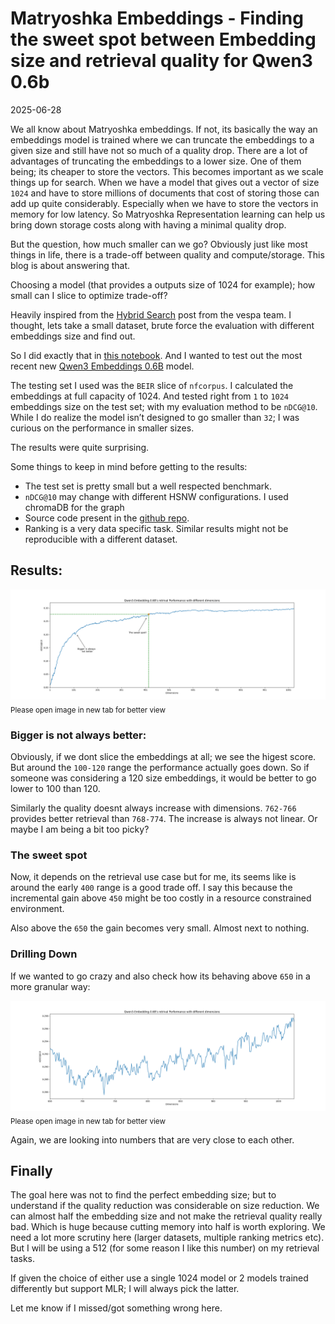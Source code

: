 # Matryoshka Embeddings - Finding the sweet spot between Embedding size and retrieval quality for Qwen3 0.6b

2025-06-28

We all know about Matryoshka embeddings. If not, its basically the way an embeddings model is trained where we can truncate the embeddings to a given size and still have not so much of a quality drop. There are a lot of advantages of truncating the embeddings to a lower size. One of them being; its cheaper to store the vectors. This becomes important as we scale things up for search. When we have a model that gives out a vector of size `1024` and have to store millions of documents that cost of storing those can add up quite considerably. Especially when we have to store the vectors in memory for low latency. So Matryoshka Representation learning can help us bring down storage costs along with having a minimal quality drop. 

But the question, how much smaller can we go? Obviously just like most things in life, there is a trade-off between quality and compute/storage. This blog is about answering that. 

Choosing a model (that provides a outputs size of 1024 for example); how small can I slice to optimize trade-off? 

Heavily inspired from the [Hybrid Search](https://docs.vespa.ai/en/tutorials/hybrid-search.html) post from the vespa team. I thought, lets take a small dataset, brute force the evaluation with different embeddings size and find out.

So I did exactly that in [this notebook](https://github.com/YashasviMantha/matryoshka-analysis/blob/main/analysis.ipynb). And I wanted to test out the most recent new [Qwen3 Embeddings 0.6B](https://huggingface.co/Qwen/Qwen3-Embedding-0.6B) model.

The testing set I used was the `BEIR` slice of `nfcorpus`. I calculated the embeddings at full capacity of 1024. And tested right from `1` to `1024` embeddings size on the test set; with my evaluation method to be `nDCG@10`. While I do realize the model isn’t designed to go smaller than `32`; I was curious on the performance in smaller sizes.

The results were quite surprising.

Some things to keep in mind before getting to the results:
- The test set is pretty small but a well respected benchmark.
- `nDCG@10` may change with different HSNW configurations. I used chromaDB for the graph
- Source code present in the [github repo](https://github.com/YashasviMantha/matryoshka-analysis).
- Ranking is a very data specific task. Similar results might not be reproducible with a different dataset. 

## Results:

![Graph of performance and embeddings size](/public/images/Matryoshka%20Embeddings%20Graph%20of%20performance%20and%20embeddings%20size.png)
<sub>Please open image in new tab for better view</sub>

### Bigger is not always better:
Obviously, if we dont slice the embeddings at all; we see the higest score. But around the `100-120` range the performance actually goes down. So if someone was considering a 120 size embeddings, it would be better to go lower to 100 than 120.


Similarly the quality doesnt always increase with dimensions. `762-766` provides better retrieval than `768-774`. The increase is always not linear. Or maybe I am being a bit too picky?

### The sweet spot
Now, it depends on the retrieval use case but for me, its seems like is around the early `400` range is a good trade off. I say this because the incremental gain above `450` might be too costly in a resource constrained environment.

Also above the `650` the gain becomes very small. Almost next to nothing.


### Drilling Down
If we wanted to go crazy and also check how its behaving above `650` in a more granular way:


![Graph of performance and embeddings size](/public/images/matryoshka-tradeoff-650-slice.png)
<sub>Please open image in new tab for better view</sub>


Again, we are looking into numbers that are very close to each other. 

## Finally
The goal here was not to find the perfect embedding size; but to understand if the quality reduction was considerable on size reduction. We can almost half the embedding size and not make the retrieval quality really bad. Which is huge because cutting memory into half is worth exploring. We need a lot more scrutiny here (larger datasets, multiple ranking metrics etc). But I will be using a 512 (for some reason I like this number) on my retrieval tasks.

If given the choice of either use a single 1024 model or 2 models trained differently but support MLR; I will always pick the latter. 

Let me know if I missed/got something wrong here.